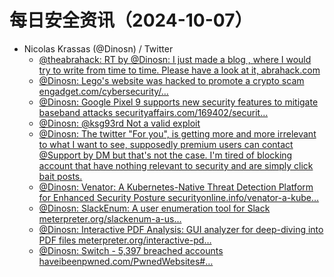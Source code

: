 # 每日安全资讯（2024-10-07）

- Nicolas Krassas (@Dinosn) / Twitter
  - [@theabrahack: RT by @Dinosn: I just made a blog , where I would try to write from time to time. Please have a look at it, abrahack.com](https://twitter.com/theabrahack/status/1842989572533469547)
  - [@Dinosn: Lego's website was hacked to promote a crypto scam engadget.com/cybersecurity/…](https://twitter.com/Dinosn/status/1842950063032803449)
  - [@Dinosn: Google Pixel 9 supports new security features to mitigate baseband attacks securityaffairs.com/169402/securit…](https://twitter.com/Dinosn/status/1842873502002511907)
  - [@Dinosn: @ksg93rd Not a valid exploit](https://twitter.com/Dinosn/status/1842870980265308315)
  - [@Dinosn: The twitter "For you", is getting more and more irrelevant to what I want to see, supposedly premium users can contact @Support by DM but that's not the case. I'm tired of blocking account that have nothing relevant to security and are simply click bait posts.](https://twitter.com/Dinosn/status/1842854743200178559)
  - [@Dinosn: Venator: A Kubernetes-Native Threat Detection Platform for Enhanced Security Posture securityonline.info/venator-a-kube…](https://twitter.com/Dinosn/status/1842779940170985935)
  - [@Dinosn: SlackEnum: A user enumeration tool for Slack meterpreter.org/slackenum-a-us…](https://twitter.com/Dinosn/status/1842779397545246852)
  - [@Dinosn: Interactive PDF Analysis: GUI analyzer for deep-diving into PDF files meterpreter.org/interactive-pd…](https://twitter.com/Dinosn/status/1842779355971281082)
  - [@Dinosn: Switch - 5,397 breached accounts haveibeenpwned.com/PwnedWebsites#…](https://twitter.com/Dinosn/status/1842779309775127005)
